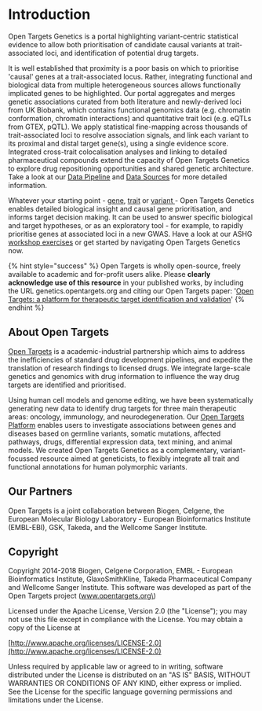 # Introduction

Open Targets Genetics is a portal highlighting variant-centric statistical evidence to allow both prioritisation of candidate causal variants at trait-associated loci, and identification of potential drug targets.

It is well established that proximity is a poor basis on which to prioritise 'causal' genes at a trait-associated locus. Rather, integrating functional and biological data from multiple heterogeneous sources allows functionally implicated genes to be highlighted. Our portal aggregates and merges genetic associations curated from both literature and newly-derived loci from UK Biobank, which contains functional genomics data \(e.g. chromatin conformation, chromatin interactions\) and quantitative trait loci \(e.g. eQTLs from GTEX, pQTL\). We apply statistical fine-mapping across thousands of trait-associated loci to resolve association signals, and link each variant to its proximal and distal target gene\(s\), using a single evidence score. Integrated cross-trait colocalisation analyses and linking to detailed pharmaceutical compounds extend the capacity of Open Targets Genetics to explore drug repositioning opportunities and shared genetic architecture. Take a look at our [Data Pipeline](our-approach/data-pipeline.md) and [Data Sources](our-approach/data-sources.md#overview-of-data-sources) for more detailed information.

Whatever your starting point - [gene](how-to-use-open-targets-genetics-starting-with/gene-target.md), [trait](how-to-use-open-targets-genetics-starting-with/trait-or-disease.md) or [variant ](how-to-use-open-targets-genetics-starting-with/variant.md)- Open Targets Genetics enables detailed biological insight and causal gene prioritisation, and informs target decision making. It can be used to answer specific biological and target hypotheses, or as an exploratory tool - for example, to rapidly prioritise genes at associated loci in a new GWAS. Have a look at our ASHG [workshop exercises](https://firebasestorage.googleapis.com/v0/b/gitbook-28427.appspot.com/o/assets%2F-LIksz47AbnCef_uSkAf%2F-LOc9vhK4WMrcHvz1yv8%2F-LOcOAruyjuKCnnyMcMM%2FASHG_Workshop_Exercises_Handout.pdf?alt=media&token=f2027b64-e4d0-456f-b696-d3b17b91508f) or get started by navigating Open Targets Genetics now.

{% hint style="success" %}
Open Targets is wholly open-source, freely available to academic and for-profit users alike. Please **clearly acknowledge use of this resource** in your published works, by including the URL genetics.opentargets.org and citing our Open Targets paper: '[Open Targets: a platform for therapeutic target identification and validation](https://doi.org/10.1093/nar/gkw1055)'
{% endhint %}

## About Open Targets

[Open Targets](https://www.opentargets.org/) is a academic-industrial partnership which aims to address the inefficiencies of standard drug development pipelines, and expedite the translation of research findings to licensed drugs. We integrate large-scale genetics and genomics with drug information to influence the way drug targets are identified and prioritised.

Using human cell models and genome editing, we have been systematically generating new data to identify drug targets for three main therapeutic areas: oncology, immunology, and neurodegeneration. Our [Open Targets Platform](https://www.targetvalidation.org) enables users to investigate associations between genes and diseases based on germline variants, somatic mutations, affected pathways, drugs, differential expression data, text mining, and animal models. We created Open Targets Genetics as a complementary, variant-focussed resource aimed at geneticists, to flexibly integrate all trait and functional annotations for human polymorphic variants.

## Our Partners

Open Targets is a joint collaboration between Biogen, Celgene, the European Molecular Biology Laboratory - European Bioinformatics Institute \(EMBL-EBI\), GSK, Takeda, and the Wellcome Sanger Institute.

## Copyright

Copyright 2014-2018 Biogen, Celgene Corporation, EMBL - European Bioinformatics Institute, GlaxoSmithKline, Takeda Pharmaceutical Company and Wellcome Sanger Institute. This software was developed as part of the Open Targets project \(www.opentargets.org\)

Licensed under the Apache License, Version 2.0 \(the "License"\); you may not use this file except in compliance with the License. You may obtain a copy of the License at

[http://www.apache.org/licenses/LICENSE-2.0](http://www.apache.org/licenses/LICENSE-2.0)

Unless required by applicable law or agreed to in writing, software distributed under the License is distributed on an "AS IS" BASIS, WITHOUT WARRANTIES OR CONDITIONS OF ANY KIND, either express or implied. See the License for the specific language governing permissions and limitations under the License.

